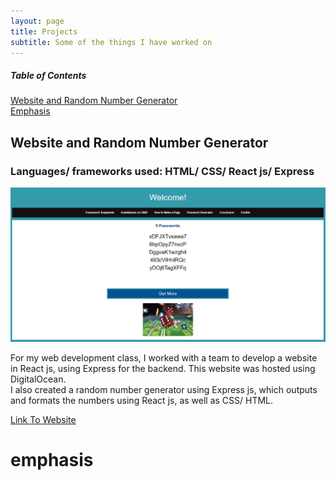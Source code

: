 ```yaml
---
layout: page
title: Projects
subtitle: Some of the things I have worked on
---
```

##### Table of Contents  
[Website and Random Number Generator](#Website-and-Random-Number-Generator)  
[Emphasis](#emphasis)   
<a name="headers"/>


## Website and Random Number Generator
### Languages/ frameworks used: HTML/ CSS/ React js/ Express

![Snapshot of Website](/img/CPS530.jpg)


For my web development class, I worked with a team to develop a website in React js, using Express for the backend. This website was hosted using DigitalOcean.  
I also created a random number generator using Express js, which outputs and formats the numbers using React js, as well as CSS/ HTML.

[Link To Website](http://159.203.29.151:5000/#/Page4)

# emphasis
##

